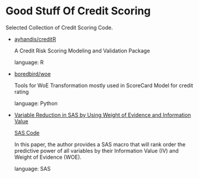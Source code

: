 # Good Stuff Of Credit Scoring
Selected Collection of Credit Scoring Code.

- [ayhandis/creditR](https://github.com/ayhandis/creditR)

  A Credit Risk Scoring Modeling and Validation Package
  
  language: R

- [boredbird/woe](https://github.com/boredbird/woe)

  Tools for WoE Transformation mostly used in ScoreCard Model for credit rating
  
  language: Python
  
 - [Variable Reduction in SAS by Using Weight of Evidence and Information Value](http://support.sas.com/resources/papers/proceedings13/095-2013.pdf)
 
   [SAS Code](./code/Variable_Reduction_By_WOE_IV.sas)
   

   In this paper, the author provides a SAS macro that will rank order 
  the predictive power of all variables by their
  Information Value (IV) and Weight of Evidence (WOE). 

   language: SAS
